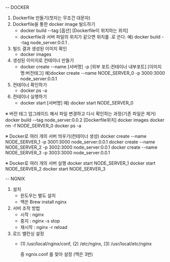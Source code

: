 -- DOCKER

1. Dockerfile 만들기(첫자는 무조건 대문자)
2. Dockerfile을 통한 docker image 빌드하기
    - docker build --tag [옵션] [Dockerfile이 위치하는 위치]
    - dockerfile과 서버 파일의 위치가 같으면 위치를 .로 쓴다. 
   예) docker build --tag node_server:0.0.1 .
3. 빌드 결과 생성된 이미지 확인 
    - docker images
4. 생성된 이미지로 컨테이너 만들기  
    - docker create --name [서버명] -p [외부 포트:컨테이너 내부포트] [이미지명:버전태그]
    예)docker create --name NODE_SERVER_0 -p 3000:3000 node_server:0.0.1
5. 컨테이너 확인하기
    - docker ps -a
6. 컨테이너 실행하기
    - docker start [서버명]
    예) docker start NODE_SERVER_0

※ 버전 태그 업그레이드 해서 파일 변경하고 다시 확인하는 과정(기존 파일은 제거)
docker build --tag node_server:0.0.2 [Dockerfile위치]
docker images
docker rm -f NODE_SERVER_0
docker ps -a

※ Docker로 여러 개의 서버 띄우기(컨테이너 생성)
docker create --name NODE_SERVER_1 -p 3001:3000 node_server:0.0.1
docker create --name NODE_SERVER_2 -p 3002:3000 node_server:0.0.1
docker create --name NODE_SERVER_3 -p 3003:3000 node_server:0.0.1

※ Docker로 여러 개의 서버 실행
docker start NODE_SERVER_1
docker start NODE_SERVER_2
docker start NODE_SERVER_3




-- NGNIX 

1. 설치
    - 윈도우는 별도 설치
    - 맥은 Brew install nginx
2. 서버 조작 방법
    - 시작 : nginx
    - 중지 : nginx -s stop
    - 재시작 : nginx -r reload
3. 로드 밸런싱 설정 
    - (1) /usr/local/nginx/conf, 
      (2) /etc/nginx, 
      (3) /usr/local/etc/nginx

      중 ngnix.conf 를 찾아 설정 (맥은 3번)